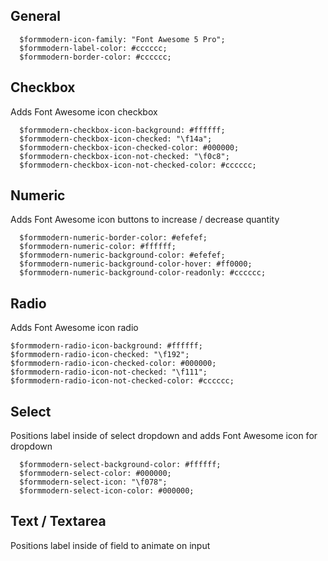 ## General
```
  $formmodern-icon-family: "Font Awesome 5 Pro";
  $formmodern-label-color: #cccccc;
  $formmodern-border-color: #cccccc;
```

## Checkbox
Adds Font Awesome icon checkbox
```
  $formmodern-checkbox-icon-background: #ffffff;
  $formmodern-checkbox-icon-checked: "\f14a";
  $formmodern-checkbox-icon-checked-color: #000000;
  $formmodern-checkbox-icon-not-checked: "\f0c8";
  $formmodern-checkbox-icon-not-checked-color: #cccccc;
```


## Numeric
Adds Font Awesome icon buttons to increase / decrease quantity
```
  $formmodern-numeric-border-color: #efefef;
  $formmodern-numeric-color: #ffffff;
  $formmodern-numeric-background-color: #efefef;
  $formmodern-numeric-background-color-hover: #ff0000;
  $formmodern-numeric-background-color-readonly: #cccccc;

```

## Radio
Adds Font Awesome icon radio
```
$formmodern-radio-icon-background: #ffffff;
$formmodern-radio-icon-checked: "\f192";
$formmodern-radio-icon-checked-color: #000000;
$formmodern-radio-icon-not-checked: "\f111";
$formmodern-radio-icon-not-checked-color: #cccccc;
```

## Select
Positions label inside of select dropdown and adds Font Awesome icon for dropdown
```
  $formmodern-select-background-color: #ffffff;
  $formmodern-select-color: #000000;
  $formmodern-select-icon: "\f078";
  $formmodern-select-icon-color: #000000;
```

## Text / Textarea
Positions label inside of field to animate on input